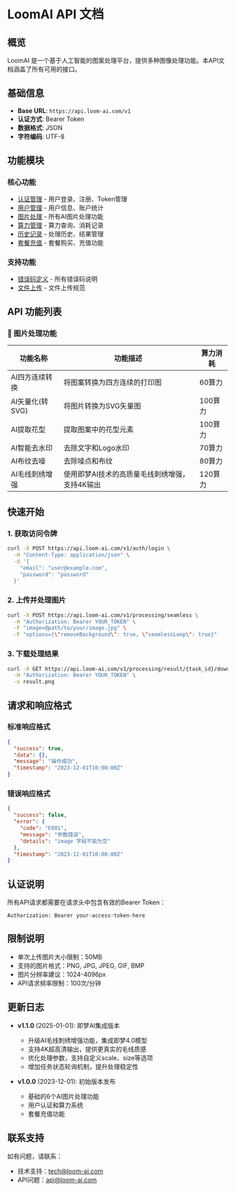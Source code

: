 # LoomAI API 文档

## 概览

LoomAI 是一个基于人工智能的图案处理平台，提供多种图像处理功能。本API文档涵盖了所有可用的接口。

## 基础信息

- **Base URL**: `https://api.loom-ai.com/v1`
- **认证方式**: Bearer Token
- **数据格式**: JSON
- **字符编码**: UTF-8

## 功能模块

### 核心功能
- [认证管理](./auth.md) - 用户登录、注册、Token管理
- [用户管理](./user.md) - 用户信息、账户统计
- [图片处理](./processing.md) - 所有AI图片处理功能
- [算力管理](./credits.md) - 算力查询、消耗记录
- [历史记录](./history.md) - 处理历史、结果管理
- [套餐充值](./payment.md) - 套餐购买、充值功能

### 支持功能
- [错误码定义](./errors.md) - 所有错误码说明
- [文件上传](./upload.md) - 文件上传规范

## API 功能列表

### 🎨 图片处理功能

| 功能名称 | 功能描述 | 算力消耗 |
|---------|----------|----------|
| AI四方连续转换 | 将图案转换为四方连续的打印图 | 60算力 |
| AI矢量化(转SVG) | 将图片转换为SVG矢量图 | 100算力 |
| AI提取花型 | 提取图案中的花型元素 | 100算力 |
| AI智能去水印 | 去除文字和Logo水印 | 70算力 |
| AI布纹去噪 | 去除噪点和布纹 | 80算力 |
| AI毛线刺绣增强 | 使用即梦AI技术的高质量毛线刺绣增强，支持4K输出 | 120算力 |

## 快速开始

### 1. 获取访问令牌

```bash
curl -X POST https://api.loom-ai.com/v1/auth/login \
  -H "Content-Type: application/json" \
  -d '{
    "email": "user@example.com",
    "password": "password"
  }'
```

### 2. 上传并处理图片

```bash
curl -X POST https://api.loom-ai.com/v1/processing/seamless \
  -H "Authorization: Bearer YOUR_TOKEN" \
  -F "image=@path/to/your/image.jpg" \
  -F "options={\"removeBackground\": true, \"seamlessLoop\": true}"
```

### 3. 下载处理结果

```bash
curl -X GET https://api.loom-ai.com/v1/processing/result/{task_id}/download \
  -H "Authorization: Bearer YOUR_TOKEN" \
  -o result.png
```

## 请求和响应格式

### 标准响应格式

```json
{
  "success": true,
  "data": {},
  "message": "操作成功",
  "timestamp": "2023-12-01T10:00:00Z"
}
```

### 错误响应格式

```json
{
  "success": false,
  "error": {
    "code": "E001",
    "message": "参数错误",
    "details": "image 字段不能为空"
  },
  "timestamp": "2023-12-01T10:00:00Z"
}
```

## 认证说明

所有API请求都需要在请求头中包含有效的Bearer Token：

```
Authorization: Bearer your-access-token-here
```

## 限制说明

- 单次上传图片大小限制：50MB
- 支持的图片格式：PNG, JPG, JPEG, GIF, BMP
- 图片分辨率建议：1024-4096px
- API请求频率限制：100次/分钟

## 更新日志

- **v1.1.0** (2025-01-01): 即梦AI集成版本
  - 升级AI毛线刺绣增强功能，集成即梦4.0模型
  - 支持4K超高清输出，提供更真实的毛线质感
  - 优化处理参数，支持自定义scale、size等选项
  - 增加任务状态轮询机制，提升处理稳定性

- **v1.0.0** (2023-12-01): 初始版本发布
  - 基础的6个AI图片处理功能
  - 用户认证和算力系统
  - 套餐充值功能

## 联系支持

如有问题，请联系：
- 技术支持：tech@loom-ai.com
- API问题：api@loom-ai.com
